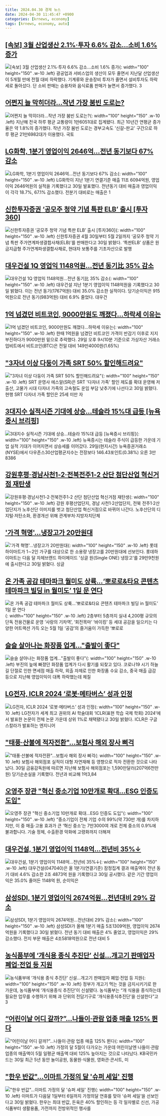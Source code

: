 ```yaml
---
title: 2024.04.30 경제 뉴스
date: 2024-04-30 11:45:47 +0900
categories: [krnews, economy]
tags: [krnews, economy, auto]
---
```

## [[속보] 3월 산업생산 2.1%·투자 6.6% 감소…소비 1.6% 증가](https://n.news.naver.com/mnews/article/015/0004978888)

![[속보] 3월 산업생산 2.1%·투자 6.6% 감소…소비 1.6% 증가](https://mimgnews.pstatic.net/image/origin/015/2024/04/30/4978888.jpg?type=nf220_150){: width="100" height="150" .w-10 .left}
광공업과 서비스업의 생산이 모두 줄면서 지난달 산업생산이 5개월 만에 전월 대비 하락했다. 기계류와 운송장비 투자가 줄면서 설비투자도 하락세로 돌아섰다. 단 소비 판매는 승용차와 음식료품 판매가 늘면서 증가했다. 3

## [어쩐지 늘 막히더라…작년 가장 붐빈 도로는?](https://n.news.naver.com/mnews/article/008/0005032434)

![어쩐지 늘 막히더라…작년 가장 붐빈 도로는?](https://mimgnews.pstatic.net/image/origin/008/2024/04/30/5032434.jpg?type=nf220_150){: width="100" height="150" .w-10 .left}
지난해 전국 하루 평균 교통량이 1만6051대로 집계됐다. 최근 10년간 연평균 증가율은 약 1.8%의 증가했다. 작년 가장 붐빈 도로는 경부고속도 '신갈-판교' 구간으로 하루 평균 21만6982대가 이용했다. 국토

## [LG화학, 1분기 영업이익 2646억...전년 동기보다 67% 감소](https://n.news.naver.com/mnews/article/023/0003831427)

![LG화학, 1분기 영업이익 2646억...전년 동기보다 67% 감소](https://mimgnews.pstatic.net/image/origin/023/2024/04/30/3831427.jpg?type=nf220_150){: width="100" height="150" .w-10 .left}
LG화학이 지난 1분기 연결기준 매출 11조 6094억원, 영업이익 2646억원의 실적을 기록했다고 30일 발표했다. 전년동기 대비 매출과 영업이익이 각각 18.7%, 67.1% 감소했다. 전분기 대비로는 매출은 1

## [신한투자증권 ‘공모주 청약 기념 특판 ELB’ 출시 [투자360]](https://n.news.naver.com/mnews/article/016/0002302140)

![신한투자증권 ‘공모주 청약 기념 특판 ELB’ 출시 [투자360]](https://mimgnews.pstatic.net/image/origin/016/2024/04/30/2302140.jpg?type=nf220_150){: width="100" height="150" .w-10 .left}
신한투자증권 4월 30일부터 5월 2일까지 ‘공모주 청약 기념 특판 주가연계파생결합사채(ELB)’를 판매한다고 30일 밝혔다. ‘특판ELB’ 상품은 원금지급형 주가연계파생결합사채로, 현대차 보통주를 기초자산으로 발행

## [대우건설 1Q 영업익 1148억원…전년 동기比 35% 감소](https://n.news.naver.com/mnews/article/277/0005412346)

![대우건설 1Q 영업익 1148억원…전년 동기比 35% 감소](https://mimgnews.pstatic.net/image/origin/277/2024/04/30/5412346.jpg?type=nf220_150){: width="100" height="150" .w-10 .left}
대우건설 지난 1분기 영업이익 1148억원을 기록했다고 30일 밝혔다. 이는 전년 동기(1767억원) 대비 35.0% 감소한 실적이다. 당기순이익은 915억원으로 전년 동기(983억원) 대비 6.9% 줄었다. 대우건

## [1억 넘겼던 비트코인, 9000만원도 깨졌다…하락세 이유는](https://n.news.naver.com/mnews/article/008/0005032200)

![1억 넘겼던 비트코인, 9000만원도 깨졌다…하락세 이유는](https://mimgnews.pstatic.net/image/origin/008/2024/04/29/5032200.jpg?type=nf220_150){: width="100" height="150" .w-10 .left}
한때 1억원을 넘겼던 비트코인 가격이 반감기 이후로 지지부진하다가 9000만원 밑으로 추락했다. 29일 오후 9시10분 기준으로 가상자산 거래소 업비트에서 비트코인(BTC)은 전일 대비 149만4000원(1.65%)

## ["3자녀 이상 다둥이 가족 SRT 50% 할인해드려요"](https://n.news.naver.com/mnews/article/008/0005032377)

!["3자녀 이상 다둥이 가족 SRT 50% 할인해드려요"](https://mimgnews.pstatic.net/image/origin/008/2024/04/30/5032377.jpg?type=nf220_150){: width="100" height="150" .w-10 .left}
SRT 운영사 에스알(SR)은 SRT '다자녀 가족' 할인 제도를 확대 운영해 저출산, 고물가 시대 다자녀 가족의 고속철도 운임 부담 낮추기에 나선다고 30일 밝혔다. 현행 SRT 다자녀 가족 할인은 25세 미만 자

## [3대지수 실적시즌 기대에 상승…테슬라 15%대 급등 [뉴욕증시 브리핑]](https://n.news.naver.com/mnews/article/015/0004978872)

![3대지수 실적시즌 기대에 상승…테슬라 15%대 급등 [뉴욕증시 브리핑]](https://mimgnews.pstatic.net/image/origin/015/2024/04/30/4978872.jpg?type=nf220_150){: width="100" height="150" .w-10 .left}
뉴욕증시는 테슬라 주식이 급등한 가운데 기업 실적 기대가 이어지면서 상승세를 이어갔다. 29일(현지시간) 뉴욕증권거래소(NYSE)에서 다우존스30산업평균지수는 전장보다 146.43포인트(0.38%) 오른 3만8386

## [강원후평·경남사천1-2·전북전주1-2 산단 첨단산업 혁신거점 재탄생](https://n.news.naver.com/mnews/article/119/0002825145)

![강원후평·경남사천1-2·전북전주1-2 산단 첨단산업 혁신거점 재탄생](https://mimgnews.pstatic.net/image/origin/119/2024/04/29/2825145.jpg?type=nf220_150){: width="100" height="150" .w-10 .left}
강원 후평산업단지, 경남 사천1‧2산업단지, 전북 전주1‧2산업단지가 노후산단 이미지를 벗고 첨단산업 혁신거점으로 바뀌어 나간다. 노후산단의 디지털·저탄소화, 환경개선 위해 관계부처·지방자치단체

## ['가격 혁명'…냉장고가 20만원대](https://n.news.naver.com/mnews/article/215/0001159878)

!['가격 혁명'…냉장고가 20만원대](https://mimgnews.pstatic.net/image/origin/215/2024/04/30/1159878.jpg?type=nf220_150){: width="100" height="150" .w-10 .left}
롯데하이마트가 1∼2인 가구를 대상으로 한 소용량 냉장고를 20만원대에 선보인다. 롯데하이마트는 다음 달 자체브랜드 하이메이드 '싱글 원(Single ONE) 냉장고'를 29만9천원에 출시한다고 30일 밝혔다. 싱글

## [온 가족 공감 테마파크 월미도 상륙…‘뽀로로&타요 콘텐츠 테마파크 빌딩 in 월미도’ 1일 문 연다](https://n.news.naver.com/mnews/article/022/0003928369)

![온 가족 공감 테마파크 월미도 상륙…‘뽀로로&타요 콘텐츠 테마파크 빌딩 in 월미도’ 1일 문 연다](https://mimgnews.pstatic.net/image/origin/022/2024/04/29/3928369.jpg?type=nf220_150){: width="100" height="150" .w-10 .left}
2층부터 5층까지 실내 4,200평 규모의 단독 전용건물로 운영 ‘사랑의 기차역’, ‘회전목마’ ‘바이킹’ 등 세대 공감을 일으키는 다양한 어트랙션 가득 오는 5월 1일 ‘공감’의 즐거움이 가득한 ‘뽀로로

## [슬슬 살아나는 화장품 업계…"출발이 좋다"](https://n.news.naver.com/mnews/article/031/0000832771)

![슬슬 살아나는 화장품 업계…"출발이 좋다"](https://mimgnews.pstatic.net/image/origin/031/2024/04/30/832771.jpg?type=nf220_150){: width="100" height="150" .w-10 .left}
부진의 늪에 빠졌던 화장품 업계가 다시 활기를 되찾고 있다. 코로나19 시기 하늘길 단절로 인한 면세점 매출 하락, 외출 자제로 인한 화장품 수요 감소, 중국 매출 급감 등으로 지난해 영업이익이 대폭 하락했는데 체질

## [LG전자, ICLR 2024 ‘로봇·메타버스’ 성과 인정](https://n.news.naver.com/mnews/article/016/0002302252)

![LG전자, ICLR 2024 ‘로봇·메타버스’ 성과 인정](https://mimgnews.pstatic.net/image/origin/016/2024/04/30/2302252.jpg?type=nf220_150){: width="100" height="150" .w-10 .left}
LG전자가 세계 최고 권위의 AI 학술대회 ‘ICLR(표현 학습 국제 학회) 2024’에서 발표한 논문이 전체 논문 가운데 상위 1%로 채택됐다고 30일 밝혔다. ICLR은 구글 스칼라가 발표하는 엔지니어

## ["태풍·산불에 적자전환"…보험사 해외 장사 삐걱](https://n.news.naver.com/mnews/article/215/0001159871)

!["태풍·산불에 적자전환"…보험사 해외 장사 삐걱](https://mimgnews.pstatic.net/image/origin/215/2024/04/30/1159871.jpg?type=nf220_150){: width="100" height="150" .w-10 .left}
보험사 해외점포 실적이 대형 자연재해 등 영향으로 적자 전환한 것으로 나타났다. 30일 금융감독원에 따르면 지난해 보험사 해외점포는 1,590만달러(207억6천만원) 당기순손실을 기록했다. 전년과 비교해 1억3,84

## [오영주 장관 "혁신 중소기업 10만개로 확대…ESG 인증도 도입"](https://n.news.naver.com/mnews/article/025/0003357336)

![오영주 장관 "혁신 중소기업 10만개로 확대…ESG 인증도 도입"](https://mimgnews.pstatic.net/image/origin/025/2024/04/30/3357336.jpg?type=nf220_150){: width="100" height="150" .w-10 .left}
“중소기업이 전체 기업 수의 99%(약 730만 개)를 차지하지만, 이 중 매출·고용 효과가 큰 ‘혁신 중소’는 7만3000여 개로 전체 중소의 0.9%에 불과합니다. 기술 정체, 수출환경 악화에 고령화까지 더해져

## [대우건설, 1분기 영업이익 1148억…전년비 35%↓](https://n.news.naver.com/mnews/article/011/0004334809)

![대우건설, 1분기 영업이익 1148억…전년비 35%↓](https://mimgnews.pstatic.net/image/origin/011/2024/04/30/4334809.jpg?type=nf220_150){: width="100" height="150" .w-10 .left}
대우건설(047040)은 올 1분기(연결기준) 잠정집계 결과 매출액이 전년 동기 대비 4.6% 감소한 2조 4873억 원을 기록했다고 30일 공시했다. 같은 기간 영업이익은 35.0% 줄어든 1148억 원, 순이익은

## [삼성SDI, 1분기 영업이익 2674억원…전년대비 29% 감소](https://n.news.naver.com/mnews/article/277/0005412394)

![삼성SDI, 1분기 영업이익 2674억원…전년대비 29% 감소](https://mimgnews.pstatic.net/image/origin/277/2024/04/30/5412394.jpg?type=nf220_150){: width="100" height="150" .w-10 .left}
삼성SDI가 올해 1분기 매출 5조1309억원, 영업이익 2674억원을 기록했다고 30일 밝혔다. 전년 동기 대비 매출은 4% 줄었고, 영업이익은 29% 감소했다. 전지 부문 매출은 4조5818억원으로 전년 대비 5

## [농식품부에 ‘개식용 종식 추진단’ 신설…개고기 판매업자 폐업·전업 등 지원](https://n.news.naver.com/mnews/article/082/0001267737)

![농식품부에 ‘개식용 종식 추진단’ 신설…개고기 판매업자 폐업·전업 등 지원](https://mimgnews.pstatic.net/image/origin/082/2024/04/30/1267737.jpg?type=nf220_150){: width="100" height="150" .w-10 .left}
정부가 개고기 먹는 것을 금지시키기로 한 가운데, 농식품부에 ‘개식용종식 추진단’이 신설됐다. 농식품부는 “개 식용을 종식하는데 필요한 업무를 수행하기 위해 과 단위의 전담기구로 ‘개식용종식추진단’을 신설한다”고 3

## [“어린이날 어디 갈까?”…나들이·관람 업종 매출 125% 뛴다](https://n.news.naver.com/mnews/article/016/0002302149)

![“어린이날 어디 갈까?”…나들이·관람 업종 매출 125% 뛴다](https://mimgnews.pstatic.net/image/origin/016/2024/04/30/2302149.jpg?type=nf220_150){: width="100" height="150" .w-10 .left}
가정의 달 5월이 다가오는 가운데 어린이날엔 나들이·관람업종의 매출액이 5월 일평균 매출액 대비 125% 높아지는 것으로 나타났다. KB국민카드는 30일 최근 5년 동안 놀이공원, 동물원·식물원, 영화관·콘서트, 미

## ["한우 반값"…이마트 가정의 달 '슈퍼 세일' 진행](https://n.news.naver.com/mnews/article/277/0005412205)

!["한우 반값"…이마트 가정의 달 '슈퍼 세일' 진행](https://mimgnews.pstatic.net/image/origin/277/2024/04/30/5412205.jpg?type=nf220_150){: width="100" height="150" .w-10 .left}
이마트가 다음달 1일부터 6일까지 가정의달 연휴를 맞아 ‘슈퍼 세일’을 선보인다고 30일 밝혔다. 한우는 최대 반값, 돈육은 40% 할인하는 등 각 일자별로 신선, 가공식품부터 생활용품, 가전까지 전방위적인 행사를


